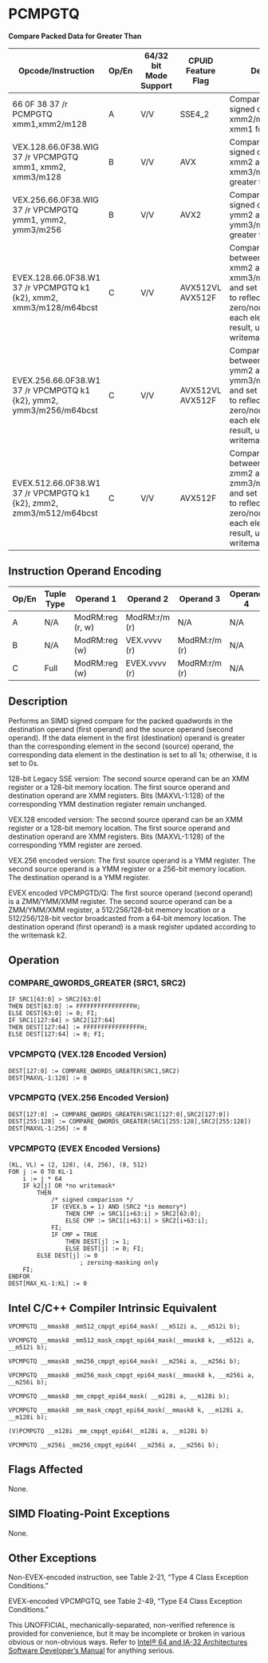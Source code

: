 # PCMPGTQ

**Compare Packed Data for Greater Than**

| Opcode/Instruction                                                  | Op/En | 64/32 bit Mode Support | CPUID Feature Flag | Description                                                                                                                                                                             |
| ------------------------------------------------------------------- | ----- | ---------------------- | ------------------ | --------------------------------------------------------------------------------------------------------------------------------------------------------------------------------------- |
| 66 0F 38 37 /r PCMPGTQ xmm1,xmm2/m128                               | A     | V/V                    | SSE4_2             | Compare packed signed qwords in xmm2/m128 and xmm1 for greater than.                                                                                                                    |
| VEX.128.66.0F38.WIG 37 /r VPCMPGTQ xmm1, xmm2, xmm3/m128            | B     | V/V                    | AVX                | Compare packed signed qwords in xmm2 and xmm3/m128 for greater than.                                                                                                                    |
| VEX.256.66.0F38.WIG 37 /r VPCMPGTQ ymm1, ymm2, ymm3/m256            | B     | V/V                    | AVX2               | Compare packed signed qwords in ymm2 and ymm3/m256 for greater than.                                                                                                                    |
| EVEX.128.66.0F38.W1 37 /r VPCMPGTQ k1 {k2}, xmm2, xmm3/m128/m64bcst | C     | V/V                    | AVX512VL AVX512F   | Compare Greater between int64 vector xmm2 and int64 vector xmm3/m128/m64bcst, and set vector mask k1 to reflect the zero/nonzero status of each element of the result, under writemask. |
| EVEX.256.66.0F38.W1 37 /r VPCMPGTQ k1 {k2}, ymm2, ymm3/m256/m64bcst | C     | V/V                    | AVX512VL AVX512F   | Compare Greater between int64 vector ymm2 and int64 vector ymm3/m256/m64bcst, and set vector mask k1 to reflect the zero/nonzero status of each element of the result, under writemask. |
| EVEX.512.66.0F38.W1 37 /r VPCMPGTQ k1 {k2}, zmm2, zmm3/m512/m64bcst | C     | V/V                    | AVX512F            | Compare Greater between int64 vector zmm2 and int64 vector zmm3/m512/m64bcst, and set vector mask k1 to reflect the zero/nonzero status of each element of the result, under writemask. |

## Instruction Operand Encoding

| Op/En | Tuple Type | Operand 1        | Operand 2     | Operand 3     | Operand 4 |
| ----- | ---------- | ---------------- | ------------- | ------------- | --------- |
| A     | N/A        | ModRM:reg (r, w) | ModRM:r/m (r) | N/A           | N/A       |
| B     | N/A        | ModRM:reg (w)    | VEX.vvvv (r)  | ModRM:r/m (r) | N/A       |
| C     | Full       | ModRM:reg (w)    | EVEX.vvvv (r) | ModRM:r/m (r) | N/A       |

## Description

Performs an SIMD signed compare for the packed quadwords in the destination operand (first operand) and the source operand (second operand). If the data element in the first (destination) operand is greater than the corresponding element in the second (source) operand, the corresponding data element in the destination is set to all 1s; otherwise, it is set to 0s.

128-bit Legacy SSE version: The second source operand can be an XMM register or a 128-bit memory location. The first source operand and destination operand are XMM registers. Bits (MAXVL-1:128) of the corresponding YMM destination register remain unchanged.

VEX.128 encoded version: The second source operand can be an XMM register or a 128-bit memory location. The first source operand and destination operand are XMM registers. Bits (MAXVL-1:128) of the corresponding YMM register are zeroed.

VEX.256 encoded version: The first source operand is a YMM register. The second source operand is a YMM register or a 256-bit memory location. The destination operand is a YMM register.

EVEX encoded VPCMPGTD/Q: The first source operand (second operand) is a ZMM/YMM/XMM register. The second source operand can be a ZMM/YMM/XMM register, a 512/256/128-bit memory location or a 512/256/128-bit vector broadcasted from a 64-bit memory location. The destination operand (first operand) is a mask register updated according to the writemask k2.

## Operation

### COMPARE_QWORDS_GREATER (SRC1, SRC2)

```
IF SRC1[63:0] > SRC2[63:0]
THEN DEST[63:0] := FFFFFFFFFFFFFFFFH;
ELSE DEST[63:0] := 0; FI;
IF SRC1[127:64] > SRC2[127:64]
THEN DEST[127:64] := FFFFFFFFFFFFFFFFH;
ELSE DEST[127:64] := 0; FI;

```

### VPCMPGTQ (VEX.128 Encoded Version)

```
DEST[127:0] := COMPARE_QWORDS_GREATER(SRC1,SRC2)
DEST[MAXVL-1:128] := 0

```

### VPCMPGTQ (VEX.256 Encoded Version)

```
DEST[127:0] := COMPARE_QWORDS_GREATER(SRC1[127:0],SRC2[127:0])
DEST[255:128] := COMPARE_QWORDS_GREATER(SRC1[255:128],SRC2[255:128])
DEST[MAXVL-1:256] := 0

```

### VPCMPGTQ (EVEX Encoded Versions)

```
(KL, VL) = (2, 128), (4, 256), (8, 512)
FOR j := 0 TO KL-1
    i := j * 64
    IF k2[j] OR *no writemask*
        THEN
            /* signed comparison */
            IF (EVEX.b = 1) AND (SRC2 *is memory*)
                THEN CMP := SRC1[i+63:i] > SRC2[63:0];
                ELSE CMP := SRC1[i+63:i] > SRC2[i+63:i];
            FI;
            IF CMP = TRUE
                THEN DEST[j] := 1;
                ELSE DEST[j] := 0; FI;
        ELSE DEST[j] := 0
                    ; zeroing-masking only
    FI;
ENDFOR
DEST[MAX_KL-1:KL] := 0

```

## Intel C/C++ Compiler Intrinsic Equivalent

```
VPCMPGTQ __mmask8 _mm512_cmpgt_epi64_mask( __m512i a, __m512i b);

```

```
VPCMPGTQ __mmask8 _mm512_mask_cmpgt_epi64_mask(__mmask8 k, __m512i a, __m512i b);

```

```
VPCMPGTQ __mmask8 _mm256_cmpgt_epi64_mask( __m256i a, __m256i b);

```

```
VPCMPGTQ __mmask8 _mm256_mask_cmpgt_epi64_mask(__mmask8 k, __m256i a, __m256i b);

```

```
VPCMPGTQ __mmask8 _mm_cmpgt_epi64_mask( __m128i a, __m128i b);

```

```
VPCMPGTQ __mmask8 _mm_mask_cmpgt_epi64_mask(__mmask8 k, __m128i a, __m128i b);

```

```
(V)PCMPGTQ __m128i _mm_cmpgt_epi64(__m128i a, __m128i b)

```

```
VPCMPGTQ __m256i _mm256_cmpgt_epi64( __m256i a, __m256i b);

```

## Flags Affected

None.

## SIMD Floating-Point Exceptions

None.

## Other Exceptions

Non-EVEX-encoded instruction, see Table 2-21, “Type 4 Class Exception Conditions.”

EVEX-encoded VPCMPGTQ, see Table 2-49, “Type E4 Class Exception Conditions.”

This UNOFFICIAL, mechanically-separated, non-verified reference is provided for convenience, but it may be
incomplete or broken in various obvious or non-obvious
ways. Refer to [Intel® 64 and IA-32 Architectures Software Developer’s Manual](https://software.intel.com/en-us/download/intel-64-and-ia-32-architectures-sdm-combined-volumes-1-2a-2b-2c-2d-3a-3b-3c-3d-and-4) for anything serious.
